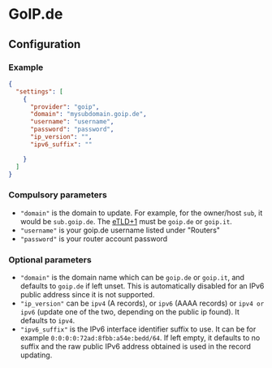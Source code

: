 # GoIP.de

## Configuration

### Example

```json
{
  "settings": [
    {
      "provider": "goip",
      "domain": "mysubdomain.goip.de",
      "username": "username",
      "password": "password",
      "ip_version": "",
      "ipv6_suffix": ""

    }
  ]
}
```

### Compulsory parameters

- `"domain"` is the domain to update. For example, for the owner/host `sub`, it would be `sub.goip.de`. The [eTLD+1](https://developer.mozilla.org/en-US/docs/Glossary/eTLD) must be `goip.de` or `goip.it`.
- `"username"` is your goip.de username listed under "Routers"
- `"password"` is your router account password

### Optional parameters

- `"domain"` is the domain name which can be `goip.de` or `goip.it`, and defaults to `goip.de` if left unset. This is automatically disabled for an IPv6 public address since it is not supported.
- `"ip_version"` can be `ipv4` (A records), or `ipv6` (AAAA records) or `ipv4 or ipv6` (update one of the two, depending on the public ip found). It defaults to `ipv4`.
- `"ipv6_suffix"` is the IPv6 interface identifier suffix to use. It can be for example `0:0:0:0:72ad:8fbb:a54e:bedd/64`. If left empty, it defaults to no suffix and the raw public IPv6 address obtained is used in the record updating.
